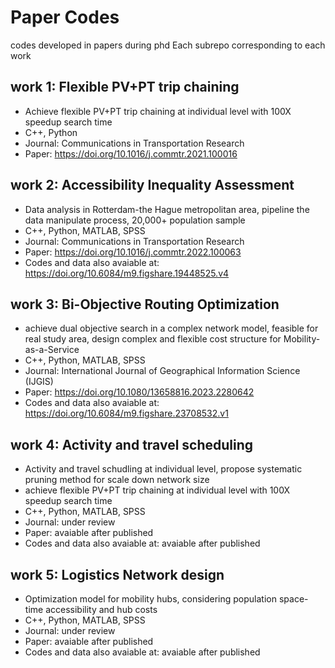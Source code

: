 # Paper Codes
codes developed in papers during phd
Each subrepo corresponding to each work
## work 1: Flexible PV+PT trip chaining
- Achieve flexible PV+PT trip chaining at individual level with 100X speedup search time
- C++, Python
- Journal: Communications in Transportation Research
- Paper: https://doi.org/10.1016/j.commtr.2021.100016
## work 2: Accessibility Inequality Assessment 
- Data analysis in Rotterdam-the Hague metropolitan area, pipeline the data manipulate process, 20,000+ population sample
- C++, Python, MATLAB, SPSS
- Journal: Communications in Transportation Research
- Paper: https://doi.org/10.1016/j.commtr.2022.100063
- Codes and data also avaiable at: https://doi.org/10.6084/m9.figshare.19448525.v4
## work 3: Bi-Objective Routing Optimization 
- achieve dual objective search in a complex network model, feasible for real study area, design complex and flexible cost structure for Mobility-as-a-Service
- C++, Python, MATLAB, SPSS
- Journal: International Journal of Geographical Information Science (IJGIS)
- Paper: https://doi.org/10.1080/13658816.2023.2280642
- Codes and data also avaiable at: https://doi.org/10.6084/m9.figshare.23708532.v1
## work 4: Activity and travel scheduling 
- Activity and travel schudling at individual level, propose systematic pruning method for scale down network size
- achieve flexible PV+PT trip chaining at individual level with 100X speedup search time
- C++, Python, MATLAB, SPSS
- Journal: under review
- Paper: avaiable after published
- Codes and data also avaiable at: avaiable after published
## work 5: Logistics Network design
- Optimization model for mobility hubs, considering population space-time accessibility and hub costs
- C++, Python, MATLAB, SPSS
- Journal: under review
- Paper: avaiable after published
- Codes and data also avaiable at: avaiable after published

